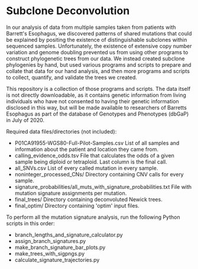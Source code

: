 # Subclone Deconvolution

In our analysis of data from multiple samples taken from patients with Barrett's Esophagus, we discovered patterns of shared mutations that could be explained by positing the existence of distinguishable subclones within sequenced samples.  Unfortunately, the existence of extensive copy number variation and genome doubling prevented us from using other programs to construct phylogenetic trees from our data.  We instead created subclone phylogenies by hand, but used various programs and scripts to prepare and collate that data for our hand analysis, and then more programs and scripts to collect, quantify, and validate the trees we created.

This repository is a collection of those programs and scripts.  The data itself is not directly downloadable, as it contains genetic information from living individuals who have not consented to having their genetic information disclosed in this way, but will be made available to researchers of Barretts Esophagus as part of the database of Genotypes and Phenotypes (dbGaP) in July of 2020.

Required data files/directories (not included):
* P01CA91955-WGS80-Full-Pilot-Samples.csv List of all samples and information about the patient and location they came from.
* calling_evidence_odds.tsv	File that calculates the odds of a given sample being diploid or tetraploid.  Last column is the final call.
* all_SNVs.csv	List of every called mutation in every sample.
* noninteger_processed_CNs/	Directory containing CNV calls for every sample.
* signature_probabilities/all_muts_with_signature_probabilities.txt	File with mutation signature assignments per mutation.
* final_trees/  Directory containing deconvoluted Newick trees.
* final_optim/  Directory containing 'optim' input files.


To perform all the mutation signature analysis, run the following Python scripts in this order:

* branch_lengths_and_signature_calculator.py
* assign_branch_signatures.py
* make_branch_signature_bar_plots.py
* make_trees_with_sigpngs.py
* calculate_signature_trajectories.py

